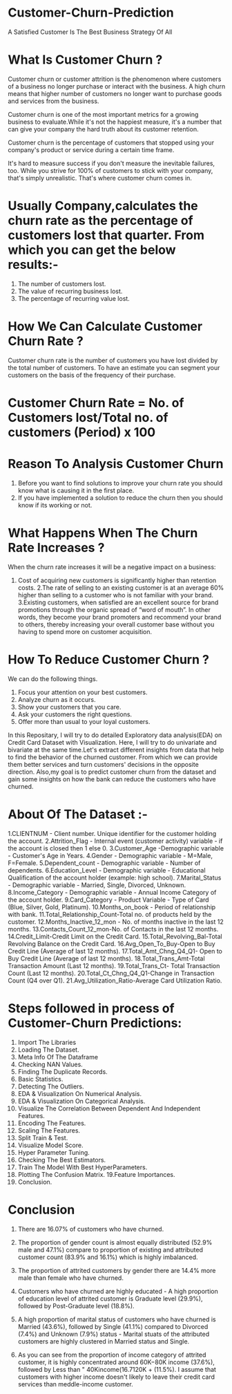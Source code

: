 # Customer-Churn-Prediction

A Satisfied Customer Is The Best Business Strategy Of All

# What Is Customer Churn ?
Customer churn or customer attrition is the phenomenon where customers of a business no longer purchase or interact with the business. A high churn means that higher number of customers no longer want to purchase goods and services from the business.

Customer churn is one of the most important metrics for a growing business to evaluate.While it's not the happiest measure, it's a number that can give your company the hard truth about its customer retention.

Customer churn is the percentage of customers that stopped using your company's product or service during a certain time frame.

It's hard to measure success if you don't measure the inevitable failures, too. While you strive for 100% of customers to stick with your company, that's simply unrealistic. That's where customer churn comes in.

# Usually Company,calculates the churn rate as the percentage of customers lost that quarter. From which you can get the below results:-
1. The number of customers lost.
2. The value of recurring business lost.
3. The percentage of recurring value lost.

# How We Can Calculate Customer Churn Rate ?

Customer churn rate is the number of customers you have lost divided by the total number of customers. To have an estimate you can segment your customers on the basis of the frequency of their purchase.

# Customer Churn Rate = No. of Customers lost/Total no. of customers (Period) x 100

# Reason To Analysis Customer Churn 
1. Before you want to find solutions to improve your churn rate you should know what is causing it in the first place.
2. If you have implemented a solution to reduce the churn then you should know if its working or not.

# What Happens When The Churn Rate Increases ?
When the churn rate increases it will be a negative impact on a business:
1. Cost of acquiring new customers is significantly higher than retention costs.
2.The rate of selling to an existing customer is at an average 60% higher than selling to a customer who is not familiar with your brand.
3.Existing customers, when satisfied are an excellent source for brand promotions through the organic spread of “word of mouth”. In other words, they become your brand promoters and recommend your brand to others, thereby increasing your overall customer base without you having to spend more on customer acquisition.

# How To Reduce Customer Churn ?

We can do the following things.
1. Focus your attention on your best customers.
2. Analyze churn as it occurs.
3. Show your customers that you care.
4. Ask your customers the right questions.
5. Offer more than usual to your loyal customers.

In this Repositary, I will try to do detailed Exploratory data analysis(EDA) on Credit Card Dataset with Visualization. Here, I will try to do univariate and bivariate at the same time.Let's extract different insights from data that help to find the behavior of the churned customer. From which we can provide them better services and turn customers' decisions in the opposite direction. Also,my goal is to predict customer churn from the dataset and gain some insights on how the bank can reduce the customers who have churned.

# About Of The Dataset :-

1.CLIENTNUM - Client number. Unique identifier for the customer holding the account.
2.Attrition_Flag - Internal event (customer activity) variable - if the account is closed then 1 else 0.
3.Customer_Age -Demographic variable - Customer's Age in Years.
4.Gender - Demographic variable - M=Male, F=Female.
5.Dependent_count - Demographic variable - Number of dependents.
6.Education_Level - Demographic variable - Educational Qualification of the account holder (example: high school).
7.Marital_Status - Demographic variable - Married, Single, Divorced, Unknown.
8.Income_Category - Demographic variable - Annual Income Category of the account holder.
9.Card_Category - Product Variable - Type of Card (Blue, Silver, Gold, Platinum).
10.Months_on_book - Period of relationship with bank.
11.Total_Relationship_Count-Total no. of products held by the customer.
12.Months_Inactive_12_mon - No. of months inactive in the last 12 months.
13.Contacts_Count_12_mon-No. of Contacts in the last 12 months.
14.Credit_Limit-Credit Limit on the Credit Card.
15.Total_Revolving_Bal-Total Revolving Balance on the Credit Card.
16.Avg_Open_To_Buy-Open to Buy Credit Line (Average of last 12 months).
17.Total_Amt_Chng_Q4_Q1- Open to Buy Credit Line (Average of last 12 months).
18.Total_Trans_Amt-Total Transaction Amount (Last 12 months).
19.Total_Trans_Ct- Total Transaction Count (Last 12 months).
20.Total_Ct_Chng_Q4_Q1-Change in Transaction Count (Q4 over Q1).
21.Avg_Utilization_Ratio-Average Card Utilization Ratio.

# Steps followed in  process of Customer-Churn Predictions:

1. Import The Libraries
2. Loading The Dataset.
3. Meta Info Of The Dataframe
4. Checking NAN Values.
5. Finding The Duplicate Records.
6. Basic Statistics.
7. Detecting The Outliers.
8. EDA & Visualization On Numerical Analysis.
9. EDA & Visualization On Categorical Analysis.
10. Visualize The Correlation Between Dependent And Independent Features.
11. Encoding The Features.
12. Scaling The Features.
13. Split Train & Test.
14. Visualize Model Score.
15. Hyper Parameter Tuning.
16. Checking The Best Estimators.
17. Train The Model With Best HyperParameters.
18. Plotting The Confusion Matrix.
19.Feature Importances.
20. Conclusion.

# Conclusion

1. There are 16.07% of customers who have churned.

2. The proportion of gender count is almost equally distributed (52.9% male and 47.1%) compare to proportion of existing and attributed customer count (83.9% and 16.1%) which is highly imbalanced.

3. The proportion of attrited customers by gender there are 14.4% more male than female who have churned.

4. Customers who have churned are highly educated - A high proportion of education level of attrited customer is Graduate level (29.9%), followed by Post-Graduate level (18.8%).

5. A high proportion of marital status of customers who have churned is Married (43.6%), followed by Single (41.1%) compared to Divorced (7.4%) and Unknown (7.9%) status - Marital stuats of the attributed customers are highly clustered in Married status and Single.

6. As you can see from the proportion of income category of attrited customer, it is highly concentrated around 60K−80K income (37.6%), followed by Less than " 40Kincome(16.7120K + (11.5%). I assume that customers with higher income doesn't likely to leave their credit card services than meddle-income customer.

